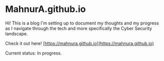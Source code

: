 # MahnurA.github.io

Hi! This is a blog I'm setting up to document my thoughts and my progress as I navigate through the tech and more specifically the Cyber Security landscape. 

Check it out here! [https://mahnura.github.io](https://mahnura.github.io)

Current status: In progress. 

